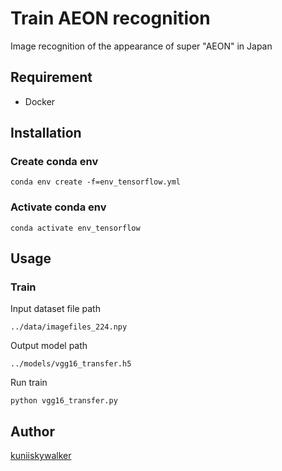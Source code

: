 Train AEON recognition
====

Image recognition of the appearance of super "AEON" in Japan

## Requirement

- Docker

## Installation

### Create conda env

```
conda env create -f=env_tensorflow.yml
```

### Activate conda env

```
conda activate env_tensorflow
```

## Usage

### Train

Input dataset file path
```
../data/imagefiles_224.npy
```

Output model path
```
../models/vgg16_transfer.h5
```

Run train
```
python vgg16_transfer.py
```

## Author

[kuniiskywalker](https://github.com/kuniiskywalker)

